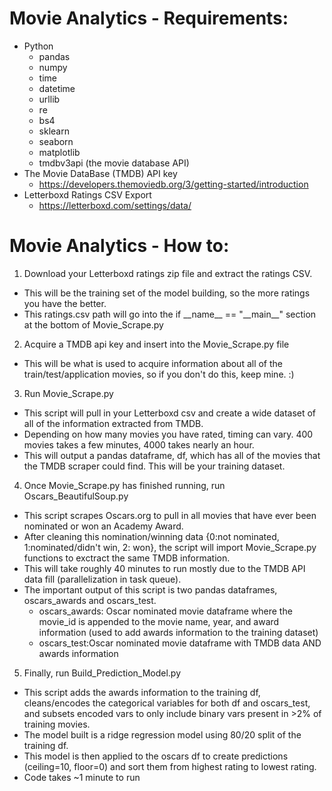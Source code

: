 # Movie Analytics - Requirements:
  - Python
    - pandas
    - numpy
    - time
    - datetime
    - urllib
    - re
    - bs4
    - sklearn
    - seaborn
    - matplotlib
    - tmdbv3api (the movie database API)
  - The Movie DataBase (TMDB) API key
    - https://developers.themoviedb.org/3/getting-started/introduction
  - Letterboxd Ratings CSV Export
    - https://letterboxd.com/settings/data/

# Movie Analytics - How to:
1. Download your Letterboxd ratings zip file and extract the ratings CSV.
  - This will be the training set of the model building, so the more ratings you have the better.
  - This ratings.csv path will go into the if \_\_name__ == "\_\_main__" section at the bottom of Movie_Scrape.py

2. Acquire a TMDB api key and insert into the Movie_Scrape.py file
  - This will be what is used to acquire information about all of the train/test/application movies, so if you don't do this, keep mine. :)

3. Run Movie_Scrape.py
  - This script will pull in your Letterboxd csv and create a wide dataset of all of the information extracted from TMDB.
  - Depending on how many movies you have rated, timing can vary. 400 movies takes a few minutes, 4000 takes nearly an hour.
  - This will output a pandas dataframe, df, which has all of the movies that the TMDB scraper could find. This will be your training dataset.

4. Once Movie_Scrape.py has finished running, run Oscars_BeautifulSoup.py
  - This script scrapes Oscars.org to pull in all movies that have ever been nominated or won an Academy Award.
  - After cleaning this nomination/winning data {0:not nominated, 1:nominated/didn't win, 2: won}, the script will import Movie_Scrape.py functions to exctract the same TMDB information.
  - This will take roughly 40 minutes to run mostly due to the TMDB API data fill (parallelization in task queue).
  - The important output of this script is two pandas dataframes, oscars_awards and oscars_test.
    - oscars_awards: Oscar nominated movie dataframe where the movie_id is appended to the movie name, year, and award information (used to add awards information to the training dataset)
    - oscars_test:Oscar nominated movie dataframe with TMDB data AND awards information

5. Finally, run Build_Prediction_Model.py
  - This script adds the awards information to the training df, cleans/encodes the categorical variables for both df and oscars_test, and subsets encoded vars to only include binary vars present in >2% of training movies.
  - The model built is a ridge regression model using 80/20 split of the training df.
  - This model is then applied to the oscars df to create predictions (ceiling=10, floor=0) and sort them from highest rating to lowest rating.
  - Code takes ~1 minute to run
